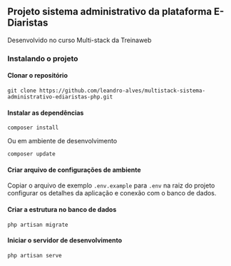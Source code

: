 ## Projeto sistema administrativo da plataforma E-Diaristas

Desenvolvido no curso Multi-stack da Treinaweb

### Instalando o projeto

#### Clonar o repositório

```
git clone https://github.com/leandro-alves/multistack-sistema-administrativo-ediaristas-php.git
```

#### Instalar as dependências

```
composer install
```

Ou em ambiente de desenvolvimento

```
composer update
```

#### Criar arquivo de configurações de ambiente

Copiar o arquivo de exemplo `.env.example` para `.env` na raiz do projeto configurar os detalhes da aplicação e conexão com o banco de dados.

#### Criar a estrutura no banco de dados

```
php artisan migrate
```

#### Iniciar o servidor de desenvolvimento

```
php artisan serve
```